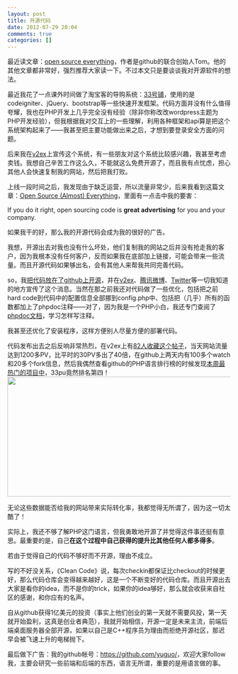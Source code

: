 ```yaml
---
layout: post
title: 开源代码
date: 2012-07-29 20:04
comments: true
categories: []
---
```

最近读文章：<a href="http://tom.preston-werner.com/2011/11/22/open-source-everything.html">open source everything</a>，作者是github的联合创始人Tom。他的其他文章都非常好，强烈推荐大家读一下。不过本文只是要谈谈我对开源软件的想法。

最近我花了一点课外时间做了淘宝客的导购系统：<a href="http://33pu.net/">33号铺</a>，使用的是codeigniter、jQuery、bootstrap等一些快速开发框架。代码方面并没有什么值得夸耀，我也在PHP开发上几乎完全没有经验（除非你称改改wordpress主题为PHP开发经验），但我根据我对交互上的一些理解，利用各种框架和api算是把这个系统架构起来了——我甚至把主要功能做出来之后，才想到要登录安全方面的问题。

后来我在<a href="http://www.v2ex.com/?r=Yuguo">v2ex</a>上宣传这个系统，有一些朋友对这个系统比较感兴趣，我甚至考虑卖钱。我想自己辛苦工作这么久，不能就这么免费开源了，而且我有点忧虑，担心其他人会快速复制我的网站，然后把我打败。

上线一段时间之后，我发现由于缺乏运营，所以流量非常少，后来我看到这篇文章：<a href="http://tom.preston-werner.com/2011/11/22/open-source-everything.html">Open Source (Almost) Everything</a>，里面有一点击中我的要害：

If you do it right, open sourcing code is <strong>great advertising</strong> for you and your company.

如果我干的好，那么我的开源代码会成为我的很好的广告。

我想，开源出去对我也没有什么坏处，他们复制我的网站之后并没有抢走我的客户，因为我根本没有任何客户，反而如果我在底部加上链接，可能会带来一些流量。而且开源代码如果够出名，会有其他人来帮我共同完善代码。

so，我<a href="https://github.com/yuguo/33pu">把代码放在了github上开源</a>，并在<a href="http://www.v2ex.com/?r=Yuguo">v2ex</a>、<a href="http://t.qq.com/chandleryu">腾讯微博</a>、<a href="https://twitter.com/yuguo">Twitter</a>等一切我知道的地方宣传了这个消息。当然在那之前我还对代码做了一些优化，包括把之前hard code到代码中的配置信息全部挪到config.php中、包括把（几乎）所有的函数都加上了phpdoc注释——对了，因为我是一个PHP小白，我还专门查阅了<a href="http://manual.phpdoc.org/HTMLframesConverter/default/">phpdoc文档</a>，学习怎样写注释。

我甚至还优化了安装程序，这样方便别人尽量方便的部署代码。

代码发布出去之后反响非常热烈，在v2ex上有<a href="http://www.v2ex.com/t/43322">82人收藏这个帖子</a>，当天网站流量达到1200多PV，比平时的30PV多出了40倍，在github上两天内有100多个watch和20多个fork信息，然后我偶然查看github的PHP语言排行榜的时候发现<a href="https://github.com/languages/PHP">本周最热门的项目中</a>，33pu竟然排名第四！<img class="aligncenter size-full wp-image-1308" title="33pu" src="http://yuguo.us/weblog/files/2012/07/2000.png" alt="" width="677" height="270" />

无论这些数据能否给我的网站带来实际转化率，我都觉得无所谓了，因为这一切太酷了！

实际上，我还不够了解PHP这门语言，但我勇敢地开源了并觉得这件事还挺有意思。最重要的是，自己<strong>在这个过程中自己获得的提升比其他任何人都多得多</strong>。

若由于觉得自己的代码不够好而不开源，理由不成立。

写的不好没关系，《Clean Code》说，每次checkin都保证比checkout的时候更好，那么代码仓库会变得越来越好，这是一个不断变好的代码仓库。而且开源出去大家是看你的idea，而不是你的trick，如果你的idea够好，那么就会收获来自社区的感谢，和你应有的名声。

自从github获得1亿美元的投资（事实上他们创业的第一天就不需要风投，第一天就开始盈利，这真是创业者典范），我就开始相信，开源一定是未来主流，前端后端桌面服务器全部开源，如果以自己是C++程序员为理由而拒绝开源社区，那迟早会被飞速上升的电梯抛下。

最后做下广告：我的github帐号：<a href="https://github.com/yuguo/">https://github.com/yuguo/</a>，欢迎大家follow我，主要会研究一些前端和后端的东西，语言无所谓，重要的是用语言做的事。
